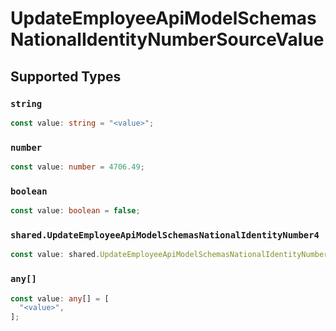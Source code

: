 # UpdateEmployeeApiModelSchemasNationalIdentityNumberSourceValue


## Supported Types

### `string`

```typescript
const value: string = "<value>";
```

### `number`

```typescript
const value: number = 4706.49;
```

### `boolean`

```typescript
const value: boolean = false;
```

### `shared.UpdateEmployeeApiModelSchemasNationalIdentityNumber4`

```typescript
const value: shared.UpdateEmployeeApiModelSchemasNationalIdentityNumber4 = {};
```

### `any[]`

```typescript
const value: any[] = [
  "<value>",
];
```

